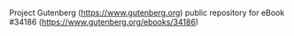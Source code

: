 Project Gutenberg (https://www.gutenberg.org) public repository for eBook #34186 (https://www.gutenberg.org/ebooks/34186)
